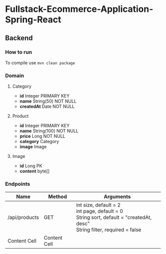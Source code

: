 # Fullstack-Ecommerce-Application-Spring-React
## Backend

### How to run
To compile use `mvn clean package`

### Domain

1. Category
   - __id__ Integer PRIMARY KEY
   - __name__ String(50) NOT NULL
   - __createdAt__ Date NOT NULL

2. Product
   - __id__ Integer PRIMARY KEY
   - __name__ String(100) NOT NULL
   - __price__ Long NOT NULL
   - __category__ Category
   - __image__ Image
   
3. Image
   - __id__ Long PK
   - __content__ byte[]

### Endpoints

| Name  | Method | Arguments |
| ------------- | ------------- | ------------- |
| /api/products  | GET  | int size, default = 2 <br /> int page, default = 0 <br /> String sort, default = "createdAt, desc" <br /> String filter, required = false|
| Content Cell  | Content Cell  |  |
